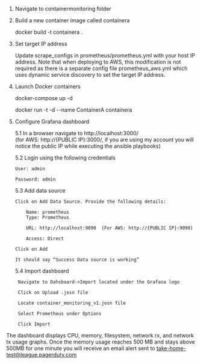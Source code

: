1. Navigate to containermonitoring folder

2. Build a new container image called containera

   docker build -t containera .

3. Set target IP address

   Update scrape_configs in prometheus/prometheus.yml with your host IP address. Note that when deploying to AWS, this modification is not required as there is a separate config file prometheus_aws.yml which uses dynamic service discovery to set the target IP address.

4. Launch Docker containers

   docker-compose up -d

   docker run -t -d --name ContainerA containera

5. Configure Grafana dashboard

   5.1 In a browser navigate to http://localhost:3000/	       
       (for AWS: http://{PUBLIC IP}:3000/, if you are using my account you will notice the       public IP while executing the ansible playbooks)

   5.2 Login using the following credentials

       User: admin

       Password: admin

   5.3 Add data source

       Click on Add Data Source. Provide the following details:

           Name: prometheus
           Type: Prometheus

           URL: http://localhost:9090  (For AWS: http://{PUBLIC IP}:9090)

           Access: Direct

       Click on Add

       It should say “Success Data source is working”

    5.4 Import dashboard 

        Navigate to Dahsboard->Import located under the Grafana logo

        Click on Upload .josn file

        Locate container_monitoring_v1.josn file

        Select Prometheus under Options

        Click Import

The dashboard displays CPU, memory, filesystem, network rx, and network tx usage graphs. Once the memory usage reaches 500 MB and stays above 500MB for one minute you will receive an email alert sent to take-home-test@league.pagerduty.com 

